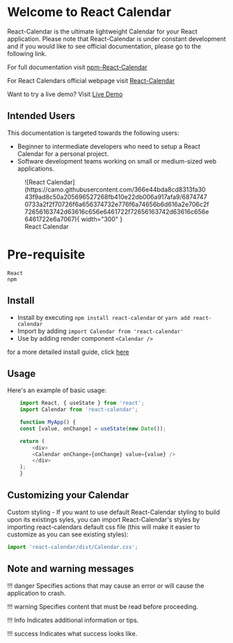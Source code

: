 <link rel="stylesheet" href="../stylesheets/extra.css" />

# Welcome to React Calendar


React-Calendar is the ultimate lightweight Calendar for your React application. Please note that React-Calendar is under constant development and if you would like to see official documentation, please go to the following link.

For full documentation visit [npm-React-Calendar](https://www.npmjs.com/package/react-calendar)

For React Calendars official webpage visit [React-Calendar](https://projects.wojtekmaj.pl/react-calendar/)

Want to try a live demo? Visit [Live Demo](https://projects.wojtekmaj.pl/react-calendar/)


## Intended Users

This documentation is targeted towards the following users:

- Beginner to intermediate developers who need to setup a React Calendar for a personal project.
- Software development teams working on small or medium-sized web applications.



<figure markdown>
  ![React Calendar](https://camo.githubusercontent.com/366e44bda8cd8313fa3043f9ad8c50a205696527268fb410e22db006a917afa9/68747470733a2f2f70726f6a656374732e776f6a74656b6d616a2e706c2f72656163742d63616c656e6461722f72656163742d63616c656e6461722e6a7067){ width="300" }
  <figcaption>React Calendar</figcaption>
</figure>

# Pre-requisite
    React
    npm

## Install

* Install by executing `npm install react-calendar` or `yarn add react-calendar`
* Import by adding `import Calendar from 'react-calendar'`
* Use by adding render component `<Calendar />` 

for a more detailed install guide, click <a href='/pages/setup'>here</a>

## Usage
Here's an example of basic usage:

``` javaScript linenums="1"
    import React, { useState } from 'react';
    import Calendar from 'react-calendar';

    function MyApp() {
    const [value, onChange] = useState(new Date());

    return (
        <div>
        <Calendar onChange={onChange} value={value} />
        </div>
    );
    }
```

## Customizing your Calendar

Custom styling - If you want to use default React-Calendar styling to build upon its existings syles, you can import React-Calendar's styles by importing react-calendars default css file (this will make it easier to customize as you can see existing styles):

```javascript
import 'react-calendar/dist/Calendar.css';
```

## Note and warning messages

!!! danger
    Specifies actions that may cause an error or will cause the application to crash.

[comment]: <> (!!! failure)

[comment]: <> (    Specifies actions that may lead to unexpected behaviour.)

[comment]: <> (!!! bug)

[comment]: <> (    Specifies actions that may cause an error.)

!!! warning
    Specifies content that must be read before proceeding.

!!! Info
    Indicates additional information or tips.

!!! success
    Indicates what success looks like.